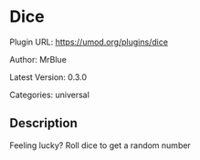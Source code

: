 # Dice

Plugin URL: https://umod.org/plugins/dice

Author: MrBlue

Latest Version: 0.3.0

Categories: universal

## Description

Feeling lucky? Roll dice to get a random number
